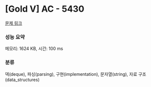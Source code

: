 # [Gold V] AC - 5430 

[문제 링크](https://www.acmicpc.net/problem/5430) 

### 성능 요약

메모리: 1624 KB, 시간: 100 ms

### 분류

덱(deque), 파싱(parsing), 구현(implementation), 문자열(string), 자료 구조(data_structures)

